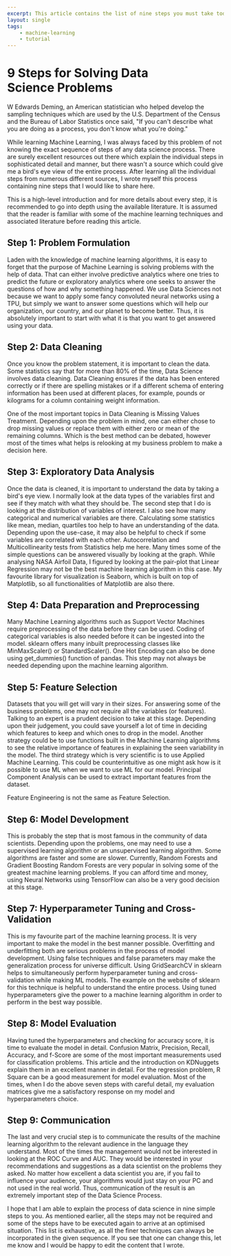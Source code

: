 ```yaml
---
excerpt: This article contains the list of nine steps you must take today to solve any machine learning problem in your organization.
layout: single
tags: 
    - machine-learning
    - tutorial
---
```

# 9 Steps for Solving Data Science Problems

W Edwards Deming, an American statistician who helped develop the sampling techniques which are used by the U.S. Department of the Census and the Bureau of Labor Statistics once said, "If you can't describe what you are doing as a process, you don't know what you're doing."

While learning Machine Learning, I was always faced by this problem of not knowing the exact sequence of steps of any data science process. There are surely excellent resources out there which explain the individual steps in sophisticated detail and manner, but there wasn't a source which could give me a bird's eye view of the entire process. After learning all the individual steps from numerous different sources, I wrote myself this process containing nine steps that I would like to share here.

This is a high-level introduction and for more details about every step, it is recommended to go into depth using the available literature. It is assumed that the reader is familiar with some of the machine learning techniques and associated literature before reading this article.

## Step 1: Problem Formulation
Laden with the knowledge of machine learning algorithms, it is easy to forget that the purpose of Machine Learning is solving problems with the help of data. That can either involve predictive analytics where one tries to predict the future or exploratory analytics where one seeks to answer the questions of how and why something happened. We use Data Sciences not because we want to apply some fancy convoluted neural networks using a TPU, but simply we want to answer some questions which will help our organization, our country, and our planet to become better. Thus, it is absolutely important to start with what it is that you want to get answered using your data.

## Step 2: Data Cleaning
Once you know the problem statement, it is important to clean the data. Some statistics say that for more than 80% of the time, Data Science involves data cleaning. Data Cleaning ensures if the data has been entered correctly or if there are spelling mistakes or if a different schema of entering information has been used at different places, for example, pounds or kilograms for a column containing weight information.

One of the most important topics in Data Cleaning is Missing Values Treatment. Depending upon the problem in mind, one can either chose to drop missing values or replace them with either zero or mean of the remaining columns. Which is the best method can be debated, however most of the times what helps is relooking at my business problem to make a decision here.

## Step 3: Exploratory Data Analysis
Once the data is cleaned, it is important to understand the data by taking a bird's eye view. I normally look at the data types of the variables first and see if they match with what they should be. The second step that I do is looking at the distribution of variables of interest. I also see how many categorical and numerical variables are there. Calculating some statistics like mean, median, quartiles too help to have an understanding of the data. Depending upon the use-case, it may also be helpful to check if some variables are correlated with each other. Autocorrelation and Multicollinearity tests from Statistics help me here. Many times some of the simple questions can be answered visually by looking at the graph. While analysing NASA Airfoil Data, I figured by looking at the pair-plot that Linear Regression may not be the best machine learning algorithm in this case. My favourite library for visualization is Seaborn, which is built on top of Matplotlib, so all functionalities of Matplotlib are also there.

## Step 4: Data Preparation and Preprocessing
Many Machine Learning algorithms such as Support Vector Machines require preprocessing of the data before they can be used. Coding of categorical variables is also needed before it can be ingested into the model. sklearn offers many inbuilt preprocessing classes like MinMaxScaler() or StandardScaler(). One Hot Encoding can also be done using get_dummies() function of pandas. This step may not always be needed depending upon the machine learning algorithm.

## Step 5: Feature Selection
Datasets that you will get will vary in their sizes. For answering some of the business problems, one may not require all the variables (or features). Talking to an expert is a prudent decision to take at this stage. Depending upon their judgement, you could save yourself a lot of time in deciding which features to keep and which ones to drop in the model. Another strategy could be to use functions built in the Machine Learning algorithms to see the relative importance of features in explaining the seen variability in the model. The third strategy which is very scientific is to use Applied Machine Learning. This could be counterintuitive as one might ask how is it possible to use ML when we want to use ML for our model. Principal Component Analysis can be used to extract important features from the dataset.

Feature Engineering is not the same as Feature Selection.

## Step 6: Model Development
This is probably the step that is most famous in the community of data scientists. Depending upon the problems, one may need to use a supervised learning algorithm or an unsupervised learning algorithm. Some algorithms are faster and some are slower. Currently, Random Forests and Gradient Boosting Random Forests are very popular in solving some of the greatest machine learning problems. If you can afford time and money, using Neural Networks using TensorFlow can also be a very good decision at this stage.

## Step 7: Hyperparameter Tuning and Cross-Validation
This is my favourite part of the machine learning process. It is very important to make the model in the best manner possible. Overfitting and underfitting both are serious problems in the process of model development. Using false techniques and false parameters may make the generalization process for universe difficult. Using GridSearchCV in sklearn helps to simultaneously perform hyperparameter tuning and cross-validation while making ML models. The example on the website of sklearn for this technique is helpful to understand the entire process. Using tuned hyperparameters give the power to a machine learning algorithm in order to perform in the best way possible.

## Step 8: Model Evaluation
Having tuned the hyperparameters and checking for accuracy score, it is time to evaluate the model in detail. Confusion Matrix, Precision, Recall, Accuracy, and f-Score are some of the most important measurements used for classification problems. This article and the introduction on KDNuggets explain them in an excellent manner in detail. For the regression problem, R Square can be a good measurement for model evaluation. Most of the times, when I do the above seven steps with careful detail, my evaluation matrices give me a satisfactory response on my model and hyperparameters choice.

## Step 9: Communication
The last and very crucial step is to communicate the results of the machine learning algorithm to the relevant audience in the language they understand. Most of the times the management would not be interested in looking at the ROC Curve and AUC. They would be interested in your recommendations and suggestions as a data scientist on the problems they asked. No matter how excellent a data scientist you are, if you fail to influence your audience, your algorithms would just stay on your PC and not used in the real world. Thus, communication of the result is an extremely important step of the Data Science Process.

I hope that I am able to explain the process of data science in nine simple steps to you. As mentioned earlier, all the steps may not be required and some of the steps have to be executed again to arrive at an optimised situation. This list is exhaustive, as all the finer techniques can always be incorporated in the given sequence. If you see that one can change this, let me know and I would be happy to edit the content that I wrote.